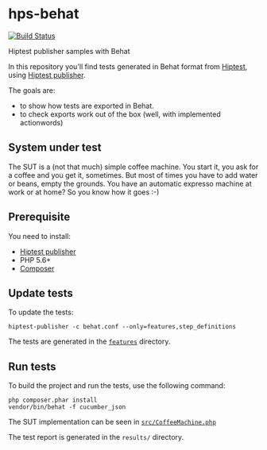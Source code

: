 # hps-behat
[![Build Status](https://travis-ci.org/hiptest/hps-behat.svg?branch=master)](https://travis-ci.org/hiptest/hps-behat)

Hiptest publisher samples with Behat

In this repository you'll find tests generated in Behat format from [Hiptest](https://hiptest.com), using [Hiptest publisher](https://github.com/hiptest/hiptest-publisher).

The goals are:

 * to show how tests are exported in Behat.
 * to check exports work out of the box (well, with implemented actionwords)

System under test
------------------

The SUT is a (not that much) simple coffee machine. You start it, you ask for a coffee and you get it, sometimes. But most of times you have to add water or beans, empty the grounds. You have an automatic expresso machine at work or at home? So you know how it goes :-)

Prerequisite
------------

You need to install:
* [Hiptest publisher](https://github.com/hiptest/hiptest-publisher)
* PHP 5.6+
* [Composer](https://getcomposer.org/download/)

Update tests
-------------


To update the tests:

    hiptest-publisher -c behat.conf --only=features,step_definitions

The tests are generated in the [``features``](https://github.com/hiptest/hps-behat/tree/master/features) directory.



Run tests
---------

To build the project and run the tests, use the following command:

    php composer.phar install
    vendor/bin/behat -f cucumber_json

The SUT implementation can be seen in [``src/CoffeeMachine.php``](https://github.com/hiptest/hps-behat/blob/master/src/CoffeeMachine.php)

The test report is generated in the ```results/``` directory.
